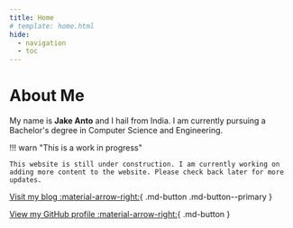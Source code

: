 ```yaml
---
title: Home
# template: home.html
hide:
  - navigation
  - toc
---
```


# About Me

My name is **Jake Anto** and I hail from India. I am currently pursuing a Bachelor's degree in Computer Science and Engineering.

!!! warn "This is a work in progress"

    This website is still under construction. I am currently working on adding more content to the website. Please check back later for more updates.

[Visit my blog :material-arrow-right:](./blog/index.md){ .md-button .md-button--primary }

[View my GitHub profile :material-arrow-right:](https://github.com/j-eo){ .md-button }
